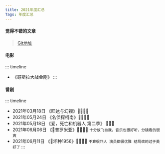 ```yaml
---
title: 2021年度汇总
Tags: 年度汇总
---
```

#### 觉得不错的文章

> [Git地址](https://github.com/qiuxiaori/qiuxiaori.github.io/issues/2)

#### 电影

::: timeline
- 《哥斯拉大战金刚》
:::

#### 番剧

::: timeline
- 2021年03月18日 《旺达与幻视》🌟🌟🌟🌟
- 2021年05月24日 《名侦探柯南》🌟🌟🌟🌟
- 2021年05月18日 《爱，死亡和机器人 第二季》 🌟🌟🌟
- 2021年06月06日 《普罗米亚》🌟🌟🌟🌟 ```十分放飞自我，音乐也很好听，分镜看的很爽```
- 2021年06月11日 《坏种1956》🌟🌟🌟🌟 ```不算很吓人 演员都很优雅 结局改的过于美好了```
:::


